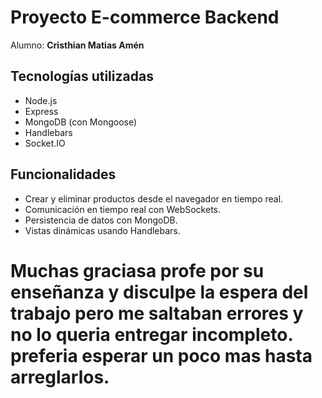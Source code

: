 # Proyecto E-commerce Backend

Alumno: **Cristhian Matias Amén** 

## Tecnologías utilizadas

- Node.js
- Express
- MongoDB (con Mongoose)
- Handlebars
- Socket.IO

## Funcionalidades

- Crear y eliminar productos desde el navegador en tiempo real.
- Comunicación en tiempo real con WebSockets.
- Persistencia de datos con MongoDB.
- Vistas dinámicas usando Handlebars.

# Muchas graciasa profe por su enseñanza y disculpe la espera del trabajo pero me saltaban errores y no lo queria entregar incompleto. preferia esperar un poco mas hasta arreglarlos.

